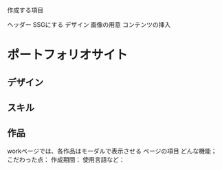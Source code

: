 作成する項目

ヘッダー
SSGにする
デザイン
画像の用意
コンテンツの挿入


# ポートフォリオサイト



##  デザイン


##  スキル

##  作品

workページでは、各作品はモーダルで表示させる
ページの項目
どんな機能；
こだわった点：
作成期間：
使用言語など：


